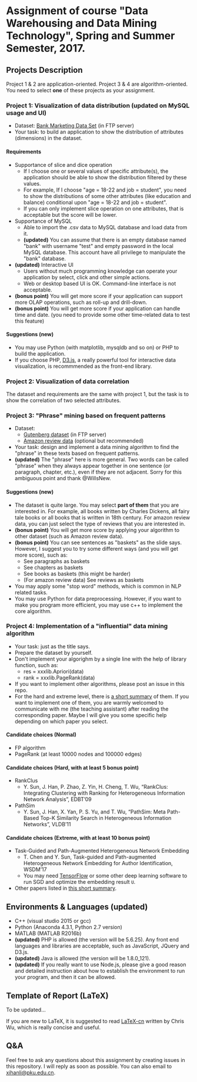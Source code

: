 # Assignment of course "Data Warehousing and Data Mining Technology", Spring and Summer Semester, 2017.

## Projects Description

Project 1 & 2 are application-oriented. Project 3 & 4 are algorithm-oriented. You need to select **one** of these projects as your assignment.

### Project 1: Visualization of data distribution (updated on MySQL usage and UI)
- Dataset: [Bank Marketing Data Set](https://archive.ics.uci.edu/ml/datasets/Bank+Marketing) (in FTP server)
- Your task: to build an application to show the distribution of attributes (dimensions) in the dataset.

#### Requirements

- Supportance of slice and dice operation
    - If I choose one or several values of specific attribute(s), the application should be able to show the distribution filtered by these values. 
    - For example, If I choose "age = 18-22 and job = student", you need to show the distributions of some other attributes (like education and balance) conditional upon "age = 18-22 and job = student".
    - If you can only implement slice operation on one attributes, that is acceptable but the score will be lower.
- Supportance of MySQL
    - Able to import the .csv data to MySQL database and load data from it.
    - **(updated)** You can assume that there is an empty database named "bank" with username "test" and empty password in the local MySQL database. This account have all privilege to manipulate the "bank" database.
- **(updated)** Interactive UI
    - Users without much programming knowledge can operate your application by select, click and other simple actions.
    - Web or desktop based UI is OK. Command-line interface is not acceptable.
- **(bonus point)** You will get more score if your application can support more OLAP operations, such as roll-up and drill-down.
- **(bonus point)** You will get more score if your application can handle time and date. (you need to provide some other time-related data to test this feature)

#### Suggestions (new)

- You may use Python (with matplotlib, mysqldb and so on) or PHP to build the application.
- If you choose PHP, [D3.js](https://d3js.org/), a really powerful tool for interactive data visualization, is recommmended as the front-end library.

### Project 2: Visualization of data correlation

The dataset and requirements are the same with project 1, but the task is to show the correlation of two selected attributes.

### Project 3: "Phrase" mining based on frequent patterns

- Dataset: 
    - [Gutenberg dataset](https://web.eecs.umich.edu/~lahiri/gutenberg_dataset.html) (in FTP server)
    - [Amazon review data](http://jmcauley.ucsd.edu/data/amazon/) (optional but recommended)
- Your task: design and implement a data mining algorithm to find the "phrase" in these texts based on frequent patterns.
- **(updated)** The "phrase" here is more general. Two words can be called "phrase" when they always appear together in one sentence (or paragraph, chapter, etc.), even if they are not adjacent. Sorry for this ambiguous point and thank @WillsNew.

#### Suggestions (new)

- The dataset is quite large. You may select **part of them** that you are interested in. For example, all books written by Charles Dickens, all fairy tale books or all books that is written in 18th century. For amazon review data, you can just select the type of reviews that you are interested in.
- **(bonus point)** You will get more score by applying your algorithm to other dataset (such as Amazon review data).
- **(bonus point)** You can see sentences as "baskets" as the slide says. However, I suggest you to try some different ways (and you will get more score), such as:
    - See paragraphs as baskets
    - See chapters as baskets
    - See books as baskets (this might be harder)
    - (For amazon review data) See reviews as baskets
- You may apply some "stop word" methods, which is common in NLP related tasks.
- You may use Python for data preprocessing. However, if you want to make you program more efficient, you may use c++ to implement the core algorithm.

### Project 4: Implementation of a "influential" data mining algorithm

- Your task: just as the title says.
- Prepare the dataset by yourself.
- Don't implement your algorighm by a single line with the help of library function, such as:
    - res = xxxlib.Apriori(data)
    - rank = xxxlib.PageRank(data)
- If you want to implement other algorithms, please post an issue in this repo.
- For the hard and extreme level, there is [a short summary](https://snowkylin.github.io/network-mining/heterogeneous-network/2017/04/25/heterogeneous-network-mining-index.html) of them. If you want to implement one of them, you are warmly welcomed to communicate with me (the teaching assistant) after reading the corresponding paper. Maybe I will give you some specific help depending on which paper you select.

#### Candidate choices (Normal)

- FP algorithm
- PageRank (at least 10000 nodes and 100000 edges)

#### Candidate choices (Hard, with at least 5 bonus point)

- RankClus
    - Y. Sun, J. Han, P. Zhao, Z. Yin, H. Cheng, T. Wu, “RankClus: Integrating Clustering with Ranking for Heterogeneous Information Network Analysis”, EDBT’09
- PathSim
    - Y. Sun, J. Han, X. Yan, P. S. Yu, and T. Wu, “PathSim: Meta Path-Based Top-K Similarity Search in Heterogeneous Information Networks”, VLDB’11

#### Candidate choices (Extreme, with at least 10 bonus point)

- Task-Guided and Path-Augmented Heterogeneous Network Embedding
    - T. Chen and Y. Sun, Task-guided and Path-augmented Heterogeneous Network Embedding for Author Identification, WSDM’17
    - You may need [TensorFlow](https://www.tensorflow.org/) or some other deep learning software to run SGD and optimize the embedding result `U`.
- Other papers listed in [this short summary](https://snowkylin.github.io/network-mining/heterogeneous-network/2017/04/25/heterogeneous-network-mining-index.html).

## Environments & Languages (updated)

- C++ (visual studio 2015 or gcc)
- Python (Anaconda 4.3.1, Python 2.7 version)
- MATLAB (MATLAB R2016b)
- **(updated)** PHP is allowed (the version will be 5.6.25). Any front end languages and libraries are acceptable, such as JavaScript, JQuery and D3.js. 
- **(updated)** Java is allowed (the version will be 1.8.0_121).
- **(updated)** If you really want to use Node.js, please give a good reason and detailed instruction about how to establish the environment to run your program, and then it can be allowed.

## Template of Report (LaTeX)

To be updated...

If you are new to LaTeX, it is suggested to read [LaTeX-cn](https://github.com/wklchris/Note-by-LaTeX/releases) written by Chris Wu, which is really concise and useful.

## Q&A

Feel free to ask any questions about this assignment by creating issues in this repository. I will reply as soon as possible. You can also email to [xihanli@pku.edu.cn](mailto:xihanli@pku.edu.cn).

